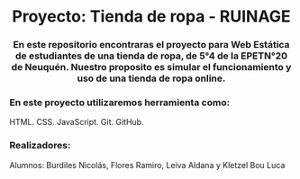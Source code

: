 <h1 align="center">Proyecto: Tienda de ropa - RUINAGE</h1>
<h3 align="center">En este repositorio encontraras el proyecto para Web Estática de estudiantes de una tienda de ropa, de 5°4 de la EPETN°20 de Neuquén. Nuestro proposito es simular el funcionamiento y uso de una tienda de ropa online.</h3>
<h3 align="left">En este proyecto utilizaremos herramienta como:</h3>
<p aling="left">
HTML.
CSS.
JavaScript.
Git.
GitHub.
</p>
<h3 align="left">Realizadores:</h3>
<p align="left"> Alumnos: Burdiles Nicolás, Flores Ramiro, Leiva Aldana y Kletzel Bou Luca </p>
